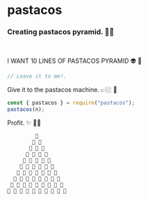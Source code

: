 # pastacos

### Creating pastacos pyramid. 🍝🌮

<br/>

I WANT 10 LINES OF PASTACOS PYRAMID 👽 💭

```js
// Leave it to me!.
```

Give it to the pastacos machine. 👉🏼 🤖

```js
const { pastacos } = require("pastacos");
pastacos(n);
```

Profit. ✨ 🍝🌮

```
         🌮
        🍝 🍝
       🌮 🌮 🌮
      🍝 🍝 🍝 🍝
     🌮 🌮 🌮 🌮 🌮
    🍝 🍝 🍝 🍝 🍝 🍝
   🌮 🌮 🌮 🌮 🌮 🌮 🌮
  🍝 🍝 🍝 🍝 🍝 🍝 🍝 🍝
 🌮 🌮 🌮 🌮 🌮 🌮 🌮 🌮 🌮
🍝 🍝 🍝 🍝 🍝 🍝 🍝 🍝 🍝 🍝
```
